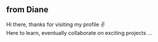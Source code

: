 ## from Diane 
Hi there, thanks for visiting my profile ✌️<br>
Here to learn, eventually collaborate on exciting projects ... <br>
